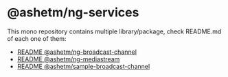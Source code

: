 # @ashetm/ng-services

This mono repository contains multiple library/package, check README.md of each one of them: 

* [README @ashetm/ng-broadcast-channel](https://github.com/AsheTM/ng-services/blob/main/projects/broadcast-channel/README.md)
* [README @ashetm/ng-mediastream](https://github.com/AsheTM/ng-services/blob/main/projects/mediastream/README.md)
* [README @ashetm/sample-broadcast-channel](https://github.com/AsheTM/ng-services/blob/main/projects/sample-broadcast-channel)

<!-- ### LOOKING FOR MAINTAINER. PLEASE PING [@voronianski](https://twitter.com/voronianski)! -->

<!-- [![build status](http://img.shields.io/travis/likeastore/ngDialog.svg)](https://travis-ci.org/likeastore/ngDialog) -->
<!-- [![npm version](http://badge.fury.io/js/ng-dialog.svg)](http://badge.fury.io/js/ng-dialog) -->
<!-- [![github tag](https://img.shields.io/github/tag/likeastore/ngDialog.svg)](https://github.com/likeastore/ngDialog/tags) -->
<!-- [![Download Count](https://img.shields.io/npm/dm/ng-dialog.svg)](http://www.npmjs.com/package/ng-dialog) -->
<!-- [![Code Climate](https://codeclimate.com/github/likeastore/ngDialog/badges/gpa.svg)](https://codeclimate.com/github/likeastore/ngDialog) -->

<!-- ### [Demo](http://likeastore.github.io/ngDialog) -->
